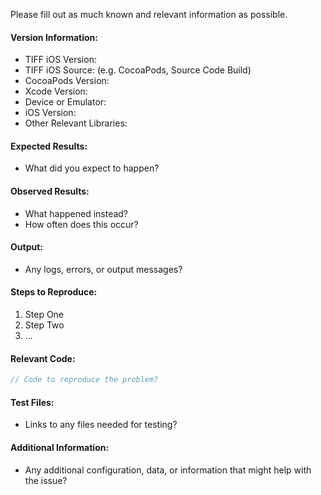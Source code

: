 Please fill out as much known and relevant information as possible.

#### Version Information:

  * TIFF iOS Version: 
  * TIFF iOS Source: (e.g. CocoaPods, Source Code Build)
  * CocoaPods Version: 
  * Xcode Version: 
  * Device or Emulator: 
  * iOS Version: 
  * Other Relevant Libraries: 

#### Expected Results:

  * What did you expect to happen?

#### Observed Results:

  * What happened instead?
  * How often does this occur?

#### Output:

  * Any logs, errors, or output messages?

#### Steps to Reproduce:

  1. Step One
  2. Step Two
  3. ...

#### Relevant Code:

```objectivec
// Code to reproduce the problem?
```

#### Test Files:

  * Links to any files needed for testing?

#### Additional Information:

  * Any additional configuration, data, or information that might help with the issue?

